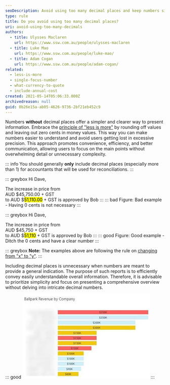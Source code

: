 ```yaml
---
seoDescription: Avoid using too many decimal places and keep numbers simple by rounding off values and omitting unnecessary zeros.
type: rule
title: Do you avoid using too many decimal places?
uri: avoid-using-too-many-decimals
authors:
  - title: Ulysses Maclaren
    url: https://www.ssw.com.au/people/ulysses-maclaren
  - title: Luke Mao
    url: https://www.ssw.com.au/people/luke-mao/
  - title: Adam Cogan
    url: https://www.ssw.com.au/people/adam-cogan/
related:
  - less-is-more
  - single-focus-number
  - what-currency-to-quote
  - include-annual-cost
created: 2021-05-14T05:06:33.000Z
archivedreason: null
guid: 0b26e15a-ab05-4626-9736-2bf21eb452c9
---
```


Numbers **without** decimal places offer a simpler and clearer way to present information. Embrace the [principle of "less is more"](/less-is-more) by rounding off values and leaving out zero cents in money values. This way you can make numbers easier to understand and avoid users getting lost in excessive precision. This approach promotes convenience, efficiency, and better communication, allowing users to focus on the main points without overwhelming detail or unnecessary complexity.

<!--endintro-->

::: info
You should generally **only** include decimal places (especially more than 1) for accountants that will be used for reconciliations.
:::

::: greybox
Hi Dave,

The increase in price from  
 AUD $45,750.00 + GST  
to
AUD $<mark>51,110.00</mark> + GST is approved by Bob
:::
::: bad
Figure: Bad example - Having 0 cents is not necessary
:::

::: greybox
Hi Dave,

The increase in price from  
 AUD $45,750 + GST  
to
AUD $<mark>51,110</mark> + GST is approved by Bob
:::
::: good
Figure: Good example - Ditch the 0 cents and have a clear number
:::

::: greybox
**Note:** The examples above are following the rule on [changing from "x" to "y"](/change-from-x-to-y).
:::

Including decimal places is unnecessary when numbers are meant to provide a general indication. The purpose of such reports is to efficiently convey easily understandable overall information. Therefore, it is advisable to prioritize simplicity and focus on presenting a comprehensive overview without delving into intricate decimal numbers.

::: good
![Figure: Good example - Having $350.1k would not be useful information. $350k is sufficient](powerbi-no-decimals.jpg)
:::
